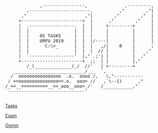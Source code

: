 
<pre>

             ,----------------,              ,---------,
        ,-----------------------,          ,"        ,"|
      ,"                      ,"|        ,"        ,"  |
     +-----------------------+  |      ,"        ,"    |
     |  .-----------------.  |  |     +---------+      |
     |  |                 |  |  |     |         |      |
     |  |    OS TASKS     |  |  |     |         |      |
     |  |    URFU 2019    |  |  |/----|         |      |
     |  |      C:\>_      |  |  |   ,/|    0    |      ;
     |  |                 |  |  |  // |         |    ,"
     |  `-----------------'  |," .;'| |         |  ,"
     +-----------------------+  ;;  | |         |,"     
        /_)______________(_/  //'   | +---------+
   ___________________________/___  `,
  /  oooooooooooooooo  .o.  oooo /,   \,"-----------
 / ==ooooooooooooooo==.o.  ooo= //   ,`\--{)      ,"
/_==__==========__==_ooo__ooo=_/'   /___________,"
`-----------------------------'

</pre>

<p><a href="https://github.com/rq-dev/OS-Tasks/blob/master/%D0%9F%D1%80%D0%B0%D0%BA%D1%82%D0%B8%D1%87%D0%B5%D1%81%D0%BA%D0%B8%D0%B5%20%D0%B4%D0%BE%D0%BC%D0%B0%D1%88%D0%BD%D0%B8%D0%B5%20%D0%B7%D0%B0%D0%B4%D0%B0%D0%BD%D0%B8%D1%8F%20(%D1%81%D1%82%D1%83%D0%B4%D0%B5%D0%BD%D1%82%D0%B0%D0%BC).pdf" target="_blank" title="Формулировки задач." style="text-decoration:underline;">Tasks</a>
<p><a href="https://github.com/rq-dev/OS-Tasks/blob/master/OS_19_exam_quest.docx" target="_blank" title="Вопросы к экзамену." style="text-decoration:underline;">Exam</a>
<p><a href="https://github.com/rq-dev/OS-Tasks/blob/master/OS_1819_osmin.docx" target="_blank" title="Осмин." style="text-decoration:underline;">Osmin</a>
